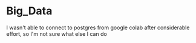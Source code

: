 # Big_Data
 
I wasn't able to connect to postgres from google colab after considerable effort, so I'm not sure what else I can do
